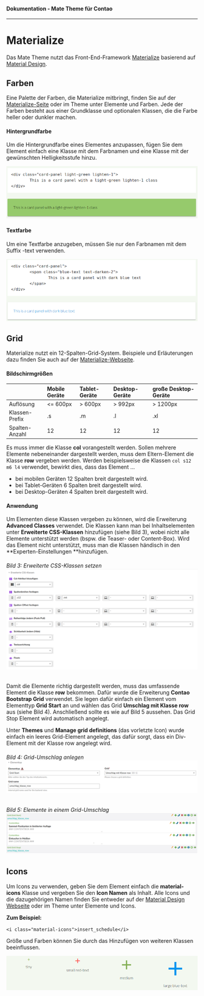 #### Dokumentation - Mate Theme für Contao

---

# Materialize

Das Mate Theme nutzt das Front-End-Framework [Materialize](http://materializecss.com/) basierend auf [Material Design](https://material.io/guidelines/).

## Farben

Eine Palette der Farben, die Materialize mitbringt, finden Sie auf der [Materialize-Seite](http://materializecss.com/color.html) oder im Theme unter Elemente und Farben. Jede der Farben besteht aus einer Grundklasse und optionalen Klassen, die die Farbe heller oder dunkler machen.

#### Hintergrundfarbe

Um die Hintergrundfarbe eines Elementes anzupassen, fügen Sie dem Element einfach eine Klasse mit dem Farbnamen und eine Klasse mit der gewünschten Helligkeitsstufe hinzu.

![](/mate-theme/images/materialize/hintergrundfarbe.png)

#### Textfarbe

Um eine Textfarbe anzugeben, müssen Sie nur den Farbnamen mit dem Suffix -text verwenden.

![](/mate-theme/images/materialize/textfarbe.png)

## Grid

Materialize nutzt ein 12-Spalten-Grid-System. Beispiele und Erläuterungen dazu finden Sie auch auf der [Materialize-Webseite](http://materializecss.com/grid.html).

#### Bildschirmgrößen

|  | Mobile Geräte | Tablet-Geräte | Desktop-Geräte | große Desktop-Geräte |
| :--- | :--- | :--- | :--- | :--- |
| Auflösung | &lt;= 600px | &gt; 600px | &gt; 992px | &gt; 1200px |
| Klassen-Prefix | .s | .m | .l | .xl |
| Spalten-Anzahl | 12 | 12 | 12 | 12 |

Es muss immer die Klasse **col** vorangestellt werden. Sollen mehrere Elemente nebeneinander dargestellt werden, muss dem Eltern-Element die Klasse **row** vergeben werden. Werden beispielsweise die Klassen `col s12 m6 l4` verwendet, bewirkt dies, dass das Element ...

* bei mobilen Geräten 12 Spalten breit dargestellt wird.
* bei Tablet-Geräten 6 Spalten breit dargestellt wird.
* bei Desktop-Geräten 4 Spalten breit dargestellt wird.

#### Anwendung

Um Elementen diese Klassen vergeben zu können, wird die Erweiterung **Advanced Classes** verwendet. Die Klassen kann man bei Inhaltselementen unter **Erweiterte CSS-Klassen** hinzufügen \(siehe Bild 3\), wobei nicht alle Elemente unterstützt werden \(bspw. die Teaser- oder Content-Box\). Wird das Element nicht unterstützt, muss man die Klassen händisch in den **Experten-Einstellungen **hinzufügen.

###### Bild 3: Erweiterte CSS-Klassen setzen![](/mate-theme/images/materialize/grid.png)

Damit die Elemente richtig dargestellt werden, muss das umfassende Element die Klasse **row** bekommen. Dafür wurde die Erweiterung **Contao Bootstrap Grid** verwendet. Sie legen dafür einfach ein Element vom Elementtyp **Grid Start** an und wählen das Grid **Umschlag mit Klasse row** aus \(siehe Bild 4\). Anschließend sollte es wie auf Bild 5 aussehen. Das Grid Stop Element wird automatisch angelegt. 

Unter **Themes** und **Manage grid definitions** \(das vorletzte Icon\) wurde einfach ein leeres Grid-Element angelegt, das dafür sorgt, dass ein Div-Element mit der Klasse row angelegt wird.

###### Bild 4: Grid-Umschlag anlegen![](/mate-theme/images/grid_umschlag_row.png)

###### Bild 5: Elemente in einem Grid-Umschlag![](/mate-theme/images/bootstrap-grid.png)

## Icons

Um Icons zu verwenden, geben Sie dem Element einfach die **material-icons** Klasse und vergeben Sie den **Icon Namen** als Inhalt. Alle Icons und die dazugehörigen Namen finden Sie entweder auf der [Material Design Webseite](https://material.io/icons/) oder im Theme unter Elemente und Icons.

**Zum Beispiel:**

```
<i class="material-icons">insert_schedule</i>
```

Größe und Farben können Sie durch das Hinzufügen von weiteren Klassen beeinflussen.

![](/mate-theme/images/materialize/icons-farben-groesse.png)



